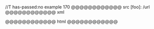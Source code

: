 //T has-passed:no
example 170
@@@@@@@@@@@@ src
[foo]: /url
@@@@@@@@@@@@ xml
<?xml version="1.0" encoding="UTF-8"?>
<!DOCTYPE document SYSTEM "CommonMark.dtd">
<document xmlns="http://commonmark.org/xml/1.0" />
@@@@@@@@@@@@ html
@@@@@@@@@@@@
